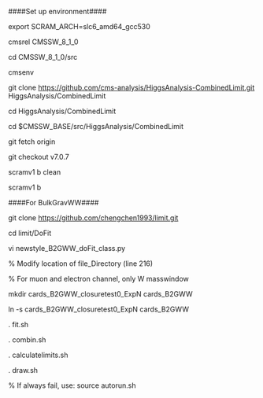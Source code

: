 ####Set up environment####

export SCRAM_ARCH=slc6_amd64_gcc530

cmsrel CMSSW_8_1_0

cd CMSSW_8_1_0/src

cmsenv

git clone https://github.com/cms-analysis/HiggsAnalysis-CombinedLimit.git HiggsAnalysis/CombinedLimit

cd HiggsAnalysis/CombinedLimit

cd $CMSSW_BASE/src/HiggsAnalysis/CombinedLimit

git fetch origin

git checkout v7.0.7

scramv1 b clean

scramv1 b


####For BulkGravWW####

git clone https://github.com/chengchen1993/limit.git

cd limit/DoFit

vi newstyle_B2GWW_doFit_class.py

% Modify location of file_Directory (line 216)

% For muon and electron channel, only W masswindow

mkdir cards_B2GWW_closuretest0_ExpN cards_B2GWW

ln -s cards_B2GWW_closuretest0_ExpN cards_B2GWW

. fit.sh

. combin.sh

. calculatelimits.sh

. draw.sh

% If always fail, use: source autorun.sh
